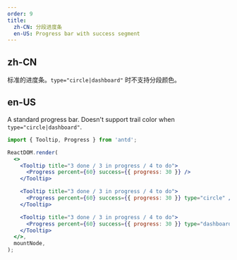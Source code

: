 ```yaml
---
order: 9
title:
  zh-CN: 分段进度条
  en-US: Progress bar with success segment
---
```


## zh-CN

标准的进度条。`type="circle|dashboard"` 时不支持分段颜色。

## en-US

A standard progress bar. Doesn't support trail color when `type="circle|dashboard"`.

```jsx
import { Tooltip, Progress } from 'antd';

ReactDOM.render(
  <>
    <Tooltip title="3 done / 3 in progress / 4 to do">
      <Progress percent={60} success={{ progress: 30 }} />
    </Tooltip>

    <Tooltip title="3 done / 3 in progress / 4 to do">
      <Progress percent={60} success={{ progress: 30 }} type="circle" />
    </Tooltip>

    <Tooltip title="3 done / 3 in progress / 4 to do">
      <Progress percent={60} success={{ progress: 30 }} type="dashboard" />
    </Tooltip>
  </>,
  mountNode,
);
```
